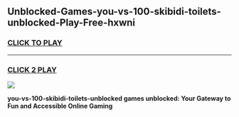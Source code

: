 
## Unblocked-Games-you-vs-100-skibidi-toilets-unblocked-Play-Free-hxwni
<h3>
<a href="https://premium76.site?title=you-vs-100-skibidi-toilets-unblocked&ref=20M">CLICK TO PLAY</a></h3>
<hr>

<h3>
<a href="https://premium76.site?title=you-vs-100-skibidi-toilets-unblocked&ref=20M">CLICK 2 PLAY</a>
  
</h3>

<a href="https://premium76.site?title=you-vs-100-skibidi-toilets-unblocked&ref=19M"><img src="https://clearcache.store/games.png"></a>


**you-vs-100-skibidi-toilets-unblocked games unblocked: Your Gateway to Fun and Accessible Online Gaming**
